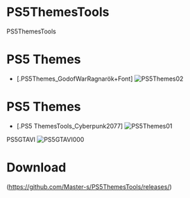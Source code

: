 # PS5ThemesTools
PS5ThemesTools

# PS5 Themes

- [.PS5Themes_GodofWarRagnarök+Font]
![PS5Themes02](https://user-images.githubusercontent.com/49209220/212571905-c920c93c-c1f4-4615-9632-9bf69e04c6c8.png)


# PS5 Themes
- [.PS5 ThemesTools_Cyberpunk2077]
![PS5Themes01](https://user-images.githubusercontent.com/49209220/212571913-04a0a732-546f-4518-aae4-c17e2596bb01.png)

PS5GTAVI
![PS5GTAVI000](https://github.com/Master-s/PS5ThemesTools/assets/49209220/d6802533-eb2b-40d7-b5fc-899165da467d)

# Download
(https://github.com/Master-s/PS5ThemesTools/releases/)

